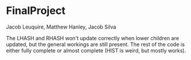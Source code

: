 # FinalProject
Jacob Leuquire, Matthew Hanley, Jacob Silva

The LHASH and RHASH won't update correctly when lower children are updated, but the general workings are still present. The rest of the code is either fully complete or almost complete (HIST is weird, but mostly works).
